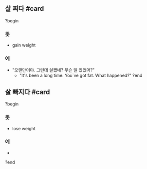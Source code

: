 ## 살 찌다 #card
?begin
### 뜻
- gain weight
### 예
- "오랜만이야. 그런데 살쪘네? 무슨 일 있었어?"
	- "It's been a long time. You`ve got fat. What happened?"
?end

## 살 빠지다 #card
?begin
### 뜻
- lose weight
### 예
-
?end
